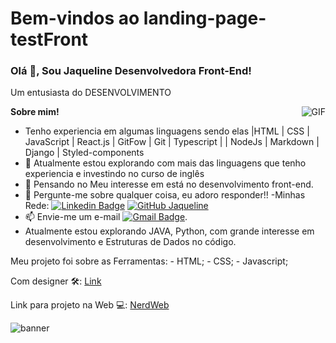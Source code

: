 # Bem-vindos ao landing-page-testFront

<h3 title="hehehe"> Olá 👋, Sou Jaqueline Desenvolvedora Front-End!</h3>

Um entusiasta do DESENVOLVIMENTO

<img align="right" alt="GIF" src="https://i.pinimg.com/originals/e4/26/70/e426702edf874b181aced1e2fa5c6cde.gif" />

**Sobre mim!**

- Tenho experiencia em algumas linguagens sendo elas |HTML | CSS | JavaScript | React.js | GitFow | Git | Typescript | | NodeJs | Markdown | Django | Styled-components
- 🌱 Atualmente estou explorando  com mais das linguagens que tenho experiencia e investindo no curso de inglês  
- 🤔 Pensando no Meu interesse em está no desenvolvimento front-end.
- 💬 Pergunte-me sobre qualquer coisa, eu adoro responder!!
-Minhas Rede: [![Linkedin Badge](https://img.shields.io/badge/-jaqueline-blue?style=flat&logo=Linkedin&logoColor=white&link=https://www.linkedin.com/in/jaqueline-j-lourenco/)](https://www.linkedin.com/in/jaqueline-j-lourenco/) [![GitHub Jaqueline](https://img.shields.io/github/followers/jaqueline?label=follow&style=social)](https://github.com/jaquelinelourenco)
- 📫 Envie-me um e-mail [![Gmail Badge](https://img.shields.io/badge/-jaquelineloure50-c14438?style=flat&logo=Gmail&logoColor=white&link=jaquelineloure50@gmail.com)](jaquelineloure50@gmail.com).
- Atualmente estou explorando JAVA, Python,  com grande interesse em desenvolvimento e Estruturas de Dados no código.

Meu projeto foi sobre as Ferramentas:
            - HTML;
            - CSS;
            - Javascript;
         
Com designer 🛠: 
  [ Link ](https://xd.adobe.com/view/f9b036e6-b5a6-4819-a6c5-4df3b33b8098-ace3/screen/1fe10806-65b7-4e4d-a506-d688741e9d1f/)

Link para projeto na Web 💻: 
 [NerdWeb](https://testfrontnerdweb.surge.sh/)







![banner](https://user-images.githubusercontent.com/83045484/162339064-dff825ff-a910-4ee7-8759-e64925400c99.png)


